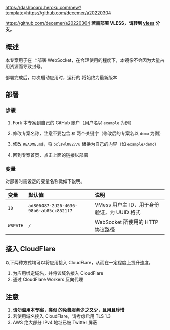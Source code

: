 https://dashboard.heroku.com/new?template=https://github.com/decemer/a20220304

https://github.com/decemer/a20220304
**若需部署  VLESS，请转到 [vless](https://github.com/bclswl0827//tree/vless) 分支。**

## 概述

本专案用于在  上部署  WebSocket，在合理使用的程度下，本镜像不会因为大量占用资源而导致封号。

部署完成后，每次启动应用时，运行的  将始终为最新版本

## 部署

### 步骤

 1. Fork 本专案到自己的 GitHub 账户（用户名以 `example` 为例）
 2. 修改专案名称，注意不要包含 `` 和 `` 两个关键字（修改后的专案名以 `demo` 为例）
 3. 修改 `README.md`，将 `bclswl0827/u` 替换为自己的内容（如 `example/demo`）



 4. 回到专案首页，点击上面的链接以部署 

### 变量

对部署时需设定的变量名称做如下说明。

| 变量 | 默认值 | 说明 |
| :--- | :--- | :--- |
| `ID` | `ad806487-2d26-4636-98b6-ab85cc8521f7` | VMess 用户主 ID，用于身份验证，为 UUID 格式 |
| `WSPATH` | `/` | WebSocket 所使用的 HTTP 协议路径 |

## 接入 CloudFlare

以下两种方式均可以将应用接入 CloudFlare，从而在一定程度上提升速度。

 1. 为应用绑定域名，并将该域名接入 CloudFlare
 2. 通过 CloudFlare Workers 反向代理

## 注意

 1. **请勿滥用本专案，类似  的免费服务少之又少，且用且珍惜**
 2. 若使用域名接入 CloudFlare，请考虑启用 TLS 1.3
 3. AWS 绝大部分 IPv4 地址已被 Twitter 屏蔽
